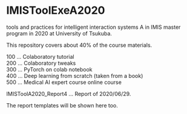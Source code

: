 # IMISToolExeA2020

tools and practices for intelligent interaction systems A in IMIS master program in 2020 at University of Tsukuba.

This repository covers about 40% of the course materials.

100 ... Colaboratory tutorial  
200 ... Colaboratory tweaks  
300 ... PyTorch on colab notebook  
400 ... Deep learning from scratch (taken from a book)  
500 ... Medical AI expert course online course  
  
IMISToolA2020_Report4 ... Report of 2020/06/29.

The report templates will be shown here too.
